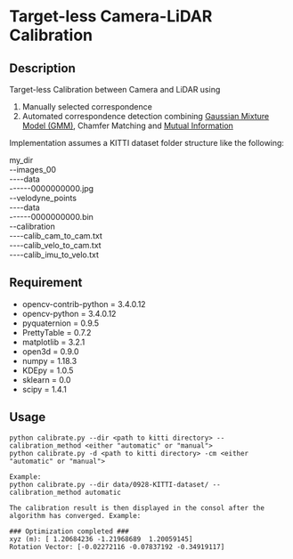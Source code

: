 # Target-less Camera-LiDAR Calibration

## Description
Target-less Calibration between Camera and LiDAR using

1. Manually selected correspondence
2. Automated correspondence detection combining [Gaussian Mixture Model (GMM)](https://onlinelibrary.wiley.com/doi/abs/10.1002/rob.21893), Chamfer Matching and [Mutual Information](https://www.mendeley.com/catalogue/13a78ff7-a5cb-31e9-81d6-a6893c303e52/)

Implementation assumes a KITTI dataset folder structure like the following:

my_dir  
--images_00  
----data  
------0000000000.jpg  
--velodyne_points   
----data  
------0000000000.bin  
--calibration  
----calib_cam_to_cam.txt  
----calib_velo_to_cam.txt  
----calib_imu_to_velo.txt   

## Requirement
- opencv-contrib-python = 3.4.0.12
- opencv-python = 3.4.0.12
- pyquaternion = 0.9.5
- PrettyTable = 0.7.2
- matplotlib = 3.2.1
- open3d = 0.9.0
- numpy = 1.18.3
- KDEpy = 1.0.5
- sklearn = 0.0
- scipy = 1.4.1

## Usage
```
python calibrate.py --dir <path to kitti directory> --calibration_method <either "automatic" or "manual">
python calibrate.py -d <path to kitti directory> -cm <either "automatic" or "manual">

Example:
python calibrate.py --dir data/0928-KITTI-dataset/ --calibration_method automatic

The calibration result is then displayed in the consol after the algorithm has converged. Example:

### Optimization completed ###
xyz (m): [ 1.20684236 -1.21968689  1.20059145]
Rotation Vector: [-0.02272116 -0.07837192 -0.34919117]
```
